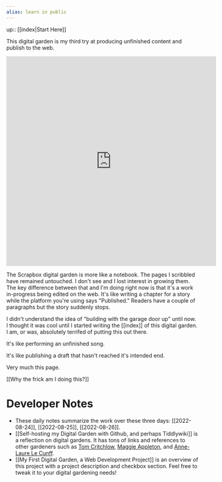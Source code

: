 ```yaml
---
alias: learn in public
---
```

up:: [[index|Start Here]]

This digital garden is my third try at producing unfinished content and publish to the web. 

<iframe border=0 frameborder=0 height=550 width=550 src="https://twitframe.com/show?url=https://twitter.com/SephMary/status/1561774594054164480?ref_src"> </iframe>

The Scrapbox digital garden is more like a notebook. The pages I scribbled have remained untouched. I don't see and I lost interest in growing them. The key difference between that and I'm doing right now is that it's a work in-progress being edited on the web. It's like writing a chapter for a story while the platform you're using says "Published." Readers have a couple of paragraphs but the story suddenly stops.

I didn't understand the idea of "building with the garage door up" until now. I thought it was cool until I started writing the [[index]] of this digital garden. I am, or was, absolutely terrifed of putting this out there.

It's like performing an unfinished song.

It's like publishing a draft that hasn't reached it's intended end.

Very much this page.

[[Why the frick am I doing this?]]

# Developer Notes

-   These daily notes summarize the work over these three days: [[2022-08-24]], [[2022-08-25]], [[2022-08-26]].
- [[Self-hosting my Digital Garden with Github, and perhaps Tiddlywiki]] is a reflection on digital gardens. It has tons of links and references to other gardeners such as [Tom Critchlow](https://twitter.com/tomcritchlow), [Maggie Appleton](https://twitter.com/Mappletons), and [Anne-Laure Le Cunff](https://twitter.com/anthilemoon).
- [[My First Digital Garden, a Web Development Project]] is an overview of this project with a project description and checkbox section. Feel free to tweak it to your digital gardening needs!